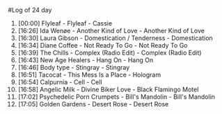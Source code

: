 #Log of 24 day

1. [00:00] Flyleaf - Flyleaf - Cassie
1. [16:26] Ida Wenøe - Another Kind of Love - Another Kind of Love
1. [16:30] Laura Gibson - Domestication / Tenderness - Domestication
1. [16:34] Diane Coffee - Not Ready To Go - Not Ready To Go
1. [16:39] The Chills - Complex (Radio Edit) - Complex (Radio Edit)
1. [16:43] New Age Healers - Hang On - Hang On
1. [16:46] Body type - Stingray - Stingray
1. [16:51] Tacocat - This Mess Is a Place - Hologram
1. [16:54] Calpurnia - Cell - Cell
1. [16:58] Angelic Milk - Divine Biker Love - Black Flamingo Motel
1. [17:02] Psychedelic Porn Crumpets - Bill's Mandolin - Bill's Mandolin
1. [17:05] Golden Gardens - Desert Rose - Desert Rose
